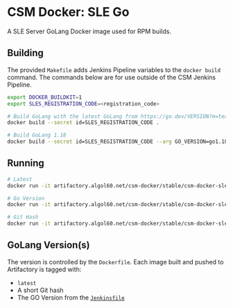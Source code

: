 # CSM Docker: SLE Go

A SLE Server GoLang Docker image used for RPM builds.

## Building

The provided `Makefile` adds Jenkins Pipeline variables to the `docker build` command. The commands below are for use outside of the CSM Jenkins Pipeline.

```bash
export DOCKER_BUILDKIT=1
export SLES_REGISTRATION_CODE=<registration_code>

# Build GoLang with the latest GoLang from https://go.dev/VERSION?m=text
docker build --secret id=SLES_REGISTRATION_CODE .

# Build GoLang 1.18
docker build --secret id=SLES_REGISTRATION_CODE --arg GO_VERSION=go1.18 .

```

## Running

```bash
# Latest
docker run -it artifactory.algol60.net/csm-docker/stable/csm-docker-sle-go:latest

# Go Version
docker run -it artifactory.algol60.net/csm-docker/stable/csm-docker-sle-go:1.17

# Git Hash
docker run -it artifactory.algol60.net/csm-docker/stable/csm-docker-sle-go:<hash>
```

## GoLang Version(s)

The version is controlled by the `Dockerfile`. Each image built and pushed to Artifactory is tagged with:
- `latest`
- A short Git hash
- The GO Version from the [`Jenkinsfile`](https://github.com/Cray-HPE/csm-docker-sle-go/blob/main/Jenkinsfile.github#L4)

